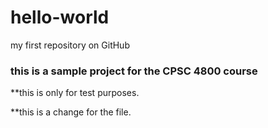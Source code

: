 # hello-world
my first repository on GitHub

### this is a sample project for the CPSC 4800 course
**this is only for test purposes.

**this is a change for the file. 